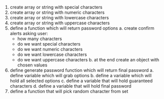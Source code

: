 1. create array or string with special characters
2. create array or string with numeric characters
3. create array or string with lowercase characters
4. create array or string with uppercase characters
5. define a function which will return password options
  a. create confirm alerts asking user:
    - how many characters
    - do we want special characters
    - do we want numeric characters
    - do we want lowercase characters
    - do we want uppercase characters
  b. at the end create an object with chosen values
6. define generate password function which will return final password
  a. define variable which will grab options 
  b. define a variable which will hold all selected options
  c. define a variable that will hold guaranteed characters
  d. define a variable that will hold final password
7. define a function that will pick random character from set
